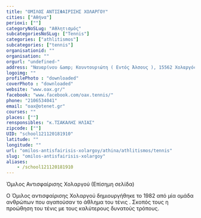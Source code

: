 ```yaml
---
title: "ΟΜΙΛΟΣ ΑΝΤΙΣΦΑΙΡΙΣΗΣ ΧΟΛΑΡΓΟΥ"
cities: ["Αθήνα"]
perioxi: [""]
categoryNoSLug: "Αθλητισμός"
subcategoriesNoSLug: ["Tennis"]
categories: ["athlitismos"]
subcategories: ["tennis"]
organisationid: ""
organisation: ""
orgurl: "undefined-"
address: "Ναυαρίνου &amp; Κουντουριώτη ( Εντός Άλσους ), 15562 Χολαργός"
logoimg: ""
profilePhoto : "downloaded"
coverPhoto : "downloaded"
website: "www.oax.gr/"
facebook: "www.facebook.com/oax.tennis/"
phone: "2106534041"
email: "oax@otenet.gr"
courses: ""
places: [""]
rensponsibles: "κ.ΤΣΑΚΑΛΗΣ ΗΛΙΑΣ"
zipcode: [""]
UID: "school121120181910"
latitude: ""
longitude: ""
url: "omilos-antisfairisis-xolargoy/athina/athlitismos/tennis"
slug: "omilos-antisfairisis-xolargoy"
aliases:
    - /school121120181910
---
```



Όμιλος Αντισφαίρισης Χολαργού (Επίσημη σελίδα)

Ο Όμιλος αντισφαίρισης Χολαργού δημιουργήθηκε το 1982 από μία ομάδα ανθρώπων που αγαπούσαν το άθλημα του τένις . Σκοπός τους η προώθηση του τένις με τους καλύτερους δυνατούς τρόπους.